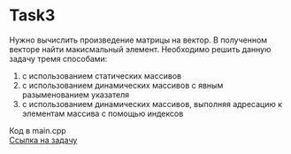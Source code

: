 # Task3
Нужно вычислить произведение матрицы на вектор. В полученном векторе найти макисмальный  элемент. Необходимо решить данную задачу тремя способами:

1. с использованием статических массивов
2. с использованием динамических массивов с явным разыменованием указателя
3. с использованием динамических массивов, выполняя адресацию к элементам массива с помощью индексов
    
Код в main.cpp  
[Ссылка на задачу](http://cppstudio.com/post/4885/)